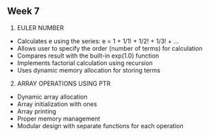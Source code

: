 ## Week 7

1. EULER NUMBER
- Calculates e using the series: e = 1 + 1/1! + 1/2! + 1/3! + ...
- Allows user to specify the order (number of terms) for calculation
- Compares result with the built-in exp(1.0) function
- Implements factorial calculation using recursion
- Uses dynamic memory allocation for storing terms


2. ARRAY OPERATIONS USING PTR
- Dynamic array allocation
- Array initialization with ones
- Array printing
- Proper memory management
- Modular design with separate functions for each operation
